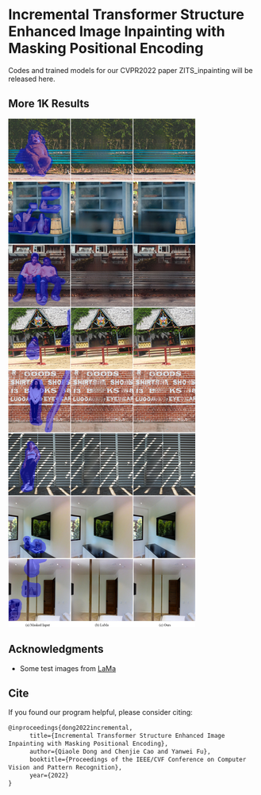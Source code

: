 # Incremental Transformer Structure Enhanced Image Inpainting with Masking Positional Encoding

Codes and trained models for our CVPR2022 paper ZITS_inpainting will be released here.

## More 1K Results

![](./imgs/supp_highres.jpg)

## Acknowledgments

* Some test images from [LaMa](https://github.com/saic-mdal/lama)

## Cite

If you found our program helpful, please consider citing:

```
@inproceedings{dong2022incremental,
      title={Incremental Transformer Structure Enhanced Image Inpainting with Masking Positional Encoding}, 
      author={Qiaole Dong and Chenjie Cao and Yanwei Fu},
      booktitle={Proceedings of the IEEE/CVF Conference on Computer Vision and Pattern Recognition},
      year={2022}
}
```